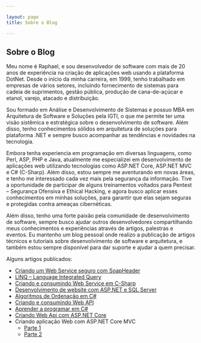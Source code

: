 ```yaml
---

layout: page
title: Sobre o Blog

---
```


## Sobre o Blog

Meu nome é Raphael, e sou desenvolvedor de software com mais de 20 anos de experiência na criação de aplicações web usando a plataforma DotNet. Desde o início da minha carreira, em 1999, tenho trabalhado em empresas de vários setores, incluindo fornecimento de sistemas para cadeia de suprimentos, gestão pública, produção de cana-de-açúcar e etanol, varejo, atacado e distribuição.

Sou formado em Análise e Desenvolvimento de Sistemas e possuo MBA em Arquitetura de Software e Soluções pela IGTI, o que me permite ter uma visão sistêmica e estratégica sobre o desenvolvimento de software. Além disso, tenho conhecimentos sólidos em arquitetura de soluções para plataforma .NET e sempre busco acompanhar as tendências e novidades na tecnologia.

Embora tenha experiencia em programação em diversas linguagens, como Perl, ASP, PHP e Java, atualmente me especializei em desenvolvimento de aplicações web utilizando tecnologias como ASP.NET Core, ASP.NET MVC e C# (C-Sharp). Além disso, estou sempre me aventurando em novas áreas, e tenho me interessado cada vez mais pela segurança da informação. Tive a oportunidade de participar de alguns treinamentos voltados para Pentest – Segurança Ofensiva e Ethical Hacking, e agora busco aplicar esses conhecimentos em minhas soluções, para garantir que elas sejam seguras e protegidas contra ameaças cibernéticas.

Além disso, tenho uma forte paixão pela comunidade de desenvolvimento de software, sempre busco ajudar outros desenvolvedores compartilhando meus conhecimentos e experiências através de artigos, palestras e eventos. Eu mantenho um blog pessoal onde realizo a publicação de artigos técnicos e tutoriais sobre desenvolvimento de software e arquitetura, e também estou sempre disponível para dar suporte e ajudar a quem precisar.

Alguns artigos publicados:

- [Criando um Web Service seguro com SoapHeader](https://csharpbrasil.com.br/criando-um-web-service-seguro-com-soapheader)
- [LINQ – Language Integrated Query](https://csharpbrasil.com.br/linq-language-integrated-query)
- [Criando e consumindo Web Service em C-Sharp](https://csharpbrasil.com.br/criando-e-consumindo-web-service-em-c-sharp-parte-1)
- [Desenvolvimento de website com ASP.NET e SQL Server](https://csharpbrasil.com.br/desenvolvimento-de-website-com-asp-net-e-sql-server-parte-1)
- [Algoritmos de Ordenação em C#](https://csharpbrasil.com.br/algoritmos-de-ordenacao-em-csharp)
- [Criando e consumindo Web API](https://csharpbrasil.com.br/criando-e-consumindo-web-api-parte-1)
- [Aprender a programar em C#](https://csharpbrasil.com.br/aprender-a-programar-em-csharp-parte-1)
- [Criando Web Api com ASP.NET Core](https://csharpbrasil.com.br/criando-web-api-com-asp-net-core-parte-1)
- Criando aplicação Web com ASP.NET Core MVC
  - [Parte 1](https://csharpbrasil.com.br/criando-aplicacao-web-com-aspnet-core-mvc-parte-1)
  - [Parte 2](https://csharpbrasil.com.br/criando-aplicacao-web-com-aspnet-core-mvc-parte-2)
